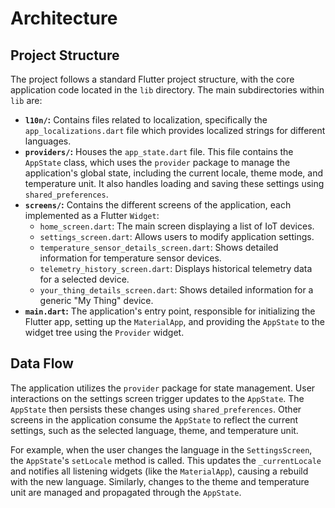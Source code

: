 # Architecture

## Project Structure

The project follows a standard Flutter project structure, with the core application code located in the `lib` directory. The main subdirectories within `lib` are:

* **`l10n/`:** Contains files related to localization, specifically the `app_localizations.dart` file which provides localized strings for different languages.
* **`providers/`:** Houses the `app_state.dart` file. This file contains the `AppState` class, which uses the `provider` package to manage the application's global state, including the current locale, theme mode, and temperature unit. It also handles loading and saving these settings using `shared_preferences`.
* **`screens/`:** Contains the different screens of the application, each implemented as a Flutter `Widget`:
  * `home_screen.dart`: The main screen displaying a list of IoT devices.
  * `settings_screen.dart`: Allows users to modify application settings.
  * `temperature_sensor_details_screen.dart`: Shows detailed information for temperature sensor devices.
  * `telemetry_history_screen.dart`: Displays historical telemetry data for a selected device.
  * `your_thing_details_screen.dart`: Shows detailed information for a generic "My Thing" device.
* **`main.dart`:** The application's entry point, responsible for initializing the Flutter app, setting up the `MaterialApp`, and providing the `AppState` to the widget tree using the `Provider` widget.

## Data Flow

The application utilizes the `provider` package for state management. User interactions on the settings screen trigger updates to the `AppState`. The `AppState` then persists these changes using `shared_preferences`. Other screens in the application consume the `AppState` to reflect the current settings, such as the selected language, theme, and temperature unit.

For example, when the user changes the language in the `SettingsScreen`, the `AppState`'s `setLocale` method is called. This updates the `_currentLocale` and notifies all listening widgets (like the `MaterialApp`), causing a rebuild with the new language. Similarly, changes to the theme and temperature unit are managed and propagated through the `AppState`.